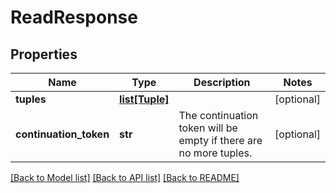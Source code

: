 # ReadResponse


## Properties
Name | Type | Description | Notes
------------ | ------------- | ------------- | -------------
**tuples** | [**list[Tuple]**](Tuple.md) |  | [optional] 
**continuation_token** | **str** | The continuation token will be empty if there are no more tuples. | [optional] 

[[Back to Model list]](../README.md#documentation-for-models) [[Back to API list]](../README.md#documentation-for-api-endpoints) [[Back to README]](../README.md)


